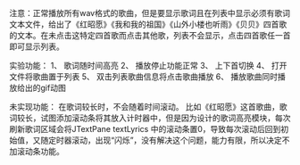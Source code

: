注意：正常播放所有wav格式的歌曲，但是要显示歌词且在列表中显示必须有歌词文本文件，给出了《红昭愿》《我和我的祖国》《山外小楼也听雨》《贝贝》四首歌的文本。在未点击这特定四首歌而点击其他歌，列表不会显示，点击四首歌任一首即可显示列表。


实验功能：
1、	歌词随时间高亮
2、	播放停止功能正常
3、	上下首切换
4、	打开文件将歌曲置于列表
5、	双击列表歌曲信息将点击歌曲播放
6、	播放歌曲同时播放给出的gif动图


未实现功能：
在歌词较长时，不会随着时间滚动。
比如《红昭愿》这首歌曲，歌词较长，试图添加滚动条将其放入计时器中，但是因为设计的歌词高亮模块，每次刷新歌词区域会将JTextPane textLyrics
中的滚动条置0，导致每次滚动后回到初始值，又随定时器滚动，出现“闪烁”，没有解决这个问题，能力有限，所以决定不加滚动条功能。
